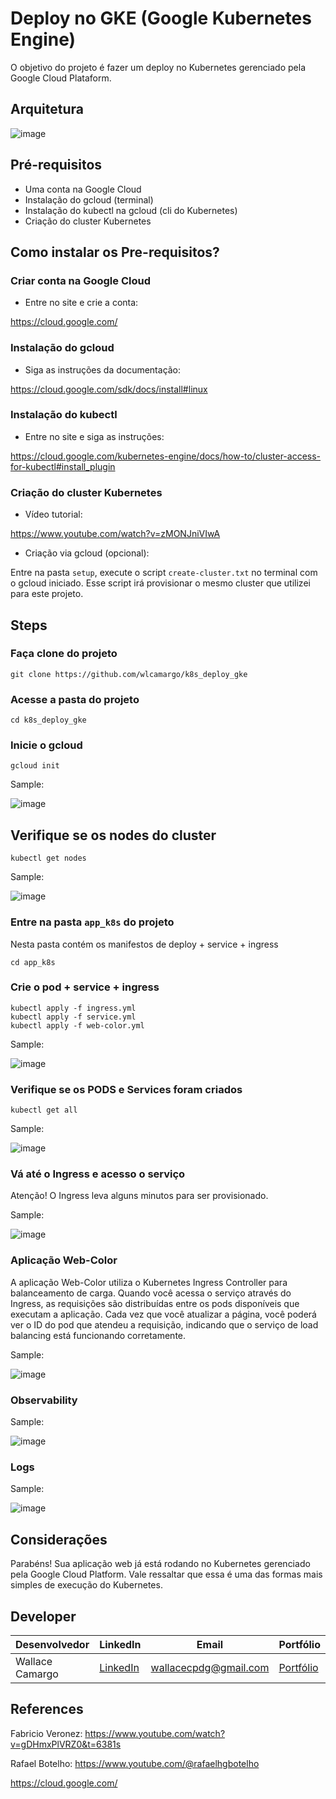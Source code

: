 # Deploy no GKE (Google Kubernetes Engine)

O objetivo do projeto é fazer um deploy no Kubernetes gerenciado pela Google Cloud Plataform.

## Arquitetura
![image](assets/architecture.png)


## Pré-requisitos
* Uma conta na Google Cloud
* Instalação do gcloud (terminal)
* Instalação do kubectl na gcloud (cli do Kubernetes)
* Criação do cluster Kubernetes

## Como instalar os Pre-requisitos?
### Criar conta na Google Cloud
* Entre no site e crie a conta:

https://cloud.google.com/

### Instalação do gcloud
* Siga as instruções da documentação:

https://cloud.google.com/sdk/docs/install#linux

### Instalação do kubectl 
* Entre no site e siga as instruções:

https://cloud.google.com/kubernetes-engine/docs/how-to/cluster-access-for-kubectl#install_plugin

### Criação do cluster Kubernetes 
* Vídeo tutorial:

https://www.youtube.com/watch?v=zMONJniVIwA

* Criação via gcloud (opcional):

Entre na pasta ```setup```, execute o script ```create-cluster.txt``` no terminal com o gcloud iniciado. Esse script irá provisionar o mesmo cluster que utilizei para este projeto.


## Steps

### Faça clone do projeto
```
git clone https://github.com/wlcamargo/k8s_deploy_gke
```
### Acesse a pasta do projeto
```
cd k8s_deploy_gke
```
### Inicie o gcloud 
```
gcloud init
```
Sample:

![image](assets/gcloud_init.png)

## Verifique se os nodes do cluster
```
kubectl get nodes
```
Sample:

![image](assets/nodes.png)


### Entre na pasta ```app_k8s``` do projeto 
Nesta pasta contém os manifestos de deploy + service + ingress
```
cd app_k8s
```

### Crie o pod + service + ingress
```
kubectl apply -f ingress.yml
kubectl apply -f service.yml
kubectl apply -f web-color.yml
```
Sample:

![image](assets/apply.png)

### Verifique se os PODS e Services foram criados
```
kubectl get all
```
Sample:

![image](assets/get_all.png)

### Vá até o Ingress e acesso o serviço
Atenção! O Ingress leva alguns minutos para ser provisionado.

Sample:

![image](assets/ingress.png)

### Aplicação Web-Color
A aplicação Web-Color utiliza o Kubernetes Ingress Controller para balanceamento de carga. Quando você acessa o serviço através do Ingress, as requisições são distribuídas entre os pods disponíveis que executam a aplicação. Cada vez que você atualizar a página, você poderá ver o ID do pod que atendeu a requisição, indicando que o serviço de load balancing está funcionando corretamente.

Sample:

![image](assets/web-color.png)

### Observability

Sample:

![image](assets/observability.png)

### Logs

Sample:

![image](assets/logs.png)

## Considerações
Parabéns! Sua aplicação web já está rodando no Kubernetes gerenciado pela Google Cloud Platform. Vale ressaltar que essa é uma das formas mais simples de execução do Kubernetes. 

## Developer
| Desenvolvedor      | LinkedIn                                   | Email                        | Portfólio                              |
|--------------------|--------------------------------------------|------------------------------|----------------------------------------|
| Wallace Camargo    | [LinkedIn](https://www.linkedin.com/in/wallace-camargo-35b615171/) | wallacecpdg@gmail.com        | [Portfólio](https://wlcamargo.github.io/)   |


## References

Fabricio Veronez: https://www.youtube.com/watch?v=gDHmxPlVRZ0&t=6381s

Rafael Botelho: https://www.youtube.com/@rafaelhgbotelho

https://cloud.google.com/



